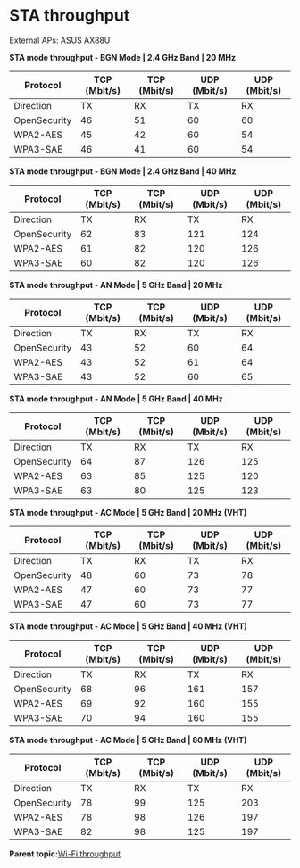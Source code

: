 # STA throughput

External APs: ASUS AX88U

**STA mode throughput - BGN Mode | 2.4 GHz Band | 20 MHz**

|Protocol|TCP \(Mbit/s\)|TCP \(Mbit/s\) |UDP \(Mbit/s\)|UDP \(Mbit/s\)|
|--------|--------------|---------------|--------------|--------------|
|Direction|TX|RX|TX|RX|
|OpenSecurity|46|51|60|60|
|WPA2-AES|45|42|60|54|
|WPA3-SAE|46|41|60|54|


**STA mode throughput - BGN Mode | 2.4 GHz Band | 40 MHz**

|Protocol|TCP \(Mbit/s\)|TCP \(Mbit/s\) |UDP \(Mbit/s\)|UDP \(Mbit/s\)|
|--------|--------------|---------------|--------------|--------------|
|Direction|TX|RX|TX|RX|
|OpenSecurity|62|83|121|124|
|WPA2-AES|61|82|120|126|
|WPA3-SAE|60|82|120|126|

**STA mode throughput - AN Mode | 5 GHz Band | 20 MHz**

|Protocol|TCP \(Mbit/s\)|TCP \(Mbit/s\) |UDP \(Mbit/s\)|UDP \(Mbit/s\)|
|--------|--------------|---------------|--------------|--------------|
|Direction|TX|RX|TX|RX|
|OpenSecurity|43|52|60|64|
|WPA2-AES|43|52|61|64|
|WPA3-SAE|43|52|60|65|

**STA mode throughput - AN Mode | 5 GHz Band | 40 MHz**

|Protocol|TCP \(Mbit/s\)|TCP \(Mbit/s\) |UDP \(Mbit/s\)|UDP \(Mbit/s\)|
|--------|--------------|---------------|--------------|--------------|
|Direction|TX|RX|TX|RX|
|OpenSecurity|64|87|126|125|
|WPA2-AES|63|85|125|120|
|WPA3-SAE|63|80|125|123|

**STA mode throughput - AC Mode | 5 GHz Band | 20 MHz (VHT)**

|Protocol|TCP \(Mbit/s\)|TCP \(Mbit/s\) |UDP \(Mbit/s\)|UDP \(Mbit/s\)|
|--------|--------------|---------------|--------------|--------------|
|Direction|TX|RX|TX|RX|
|OpenSecurity|48|60|73|78|
|WPA2-AES|47|60|73|77|
|WPA3-SAE|47|60|73|77|

**STA mode throughput - AC Mode | 5 GHz Band | 40 MHz (VHT)**

|Protocol|TCP \(Mbit/s\)|TCP \(Mbit/s\) |UDP \(Mbit/s\)|UDP \(Mbit/s\)|
|--------|--------------|---------------|--------------|--------------|
|Direction|TX|RX|TX|RX|
|OpenSecurity|68|96|161|157|
|WPA2-AES|69|92|160|155|
|WPA3-SAE|70|94|160|155|

**STA mode throughput - AC Mode | 5 GHz Band | 80 MHz (VHT)**

|Protocol|TCP \(Mbit/s\)|TCP \(Mbit/s\) |UDP \(Mbit/s\)|UDP \(Mbit/s\)|
|--------|--------------|---------------|--------------|--------------|
|Direction|TX|RX|TX|RX|
|OpenSecurity|78|99|125|203|
|WPA2-AES|78|98|126|197|
|WPA3-SAE|82|98|125|197|

**Parent topic:**[Wi-Fi throughput](../topics/wi-fi_throughput.md)

